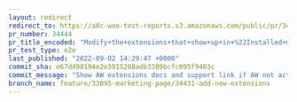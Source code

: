 ```yaml
---
layout: redirect
redirect_to: https://a8c-woo-test-reports.s3.amazonaws.com/public/pr/34444/e2e/index.html
pr_number: 34444
pr_title_encoded: "Modify+the+extensions+that+show+up+in+%22Installed+marketing+extensions%22+card"
pr_test_type: e2e
last_published: "2022-09-02 14:29:47 +0000"
commit_sha: e67d490194e2e3915288adb3389bcfc095f9403c
commit_message: "Show AW extensions docs and support link if AW not activated"
branch_name: feature/33895-marketing-page/34431-add-new-extensions
---
```


